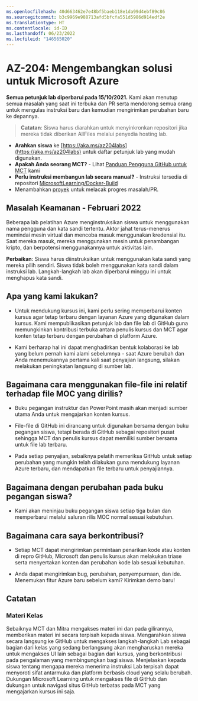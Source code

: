 ```yaml
---
ms.openlocfilehash: 40d663462e7e48bf5baeb118e1da99d4ebf89c86
ms.sourcegitcommit: b3c9969e988713afd5bfcfa551d5986d914edf2e
ms.translationtype: HT
ms.contentlocale: id-ID
ms.lasthandoff: 06/23/2022
ms.locfileid: "146565020"
---
```

# <a name="az-204-developing-solutions-for-microsoft-azure"></a>AZ-204: Mengembangkan solusi untuk Microsoft Azure

**Semua petunjuk lab diperbarui pada 15/10/2021.** Kami akan menutup semua masalah yang saat ini terbuka dan PR serta mendorong semua orang untuk mengulas instruksi baru dan kemudian mengirimkan perubahan baru ke depannya.

> **Catatan**: Siswa harus diarahkan untuk menyinkronkan repositori jika mereka tidak diberikan AllFiles melalui penyedia hosting lab. 

- **Arahkan siswa** ke [https://aka.ms/az204labs](https://aka.ms/az204labs) untuk daftar petunjuk lab yang mudah digunakan.
- **Apakah Anda seorang MCT?** - Lihat [Panduan Pengguna GitHub untuk MCT](https://microsoftlearning.github.io/MCT-User-Guide/) kami
- **Perlu instruksi membangun lab secara manual?** - Instruksi tersedia di repositori [MicrosoftLearning/Docker-Build](https://github.com/MicrosoftLearning/Docker-Build) 
- Menambahkan [proyek](https://github.com/MicrosoftLearning/AZ-204-DevelopingSolutionsforMicrosoftAzure/projects/1) untuk melacak progres masalah/PR.

## <a name="security-issue---february-2022"></a>Masalah Keamanan - Februari 2022

Beberapa lab pelatihan Azure menginstruksikan siswa untuk menggunakan nama pengguna dan kata sandi tertentu. Aktor jahat terus-menerus memindai mesin virtual dan mencoba masuk menggunakan kredensial itu.
Saat mereka masuk, mereka menggunakan mesin untuk penambangan kripto, dan berpotensi menggunakannya untuk aktivitas lain.

**Perbaikan**: Siswa harus diinstruksikan untuk menggunakan kata sandi yang mereka pilih sendiri. Siswa tidak boleh menggunakan kata sandi dalam instruksi lab. Langkah-langkah lab akan diperbarui minggu ini untuk menghapus kata sandi. 

## <a name="what-are-we-doing"></a>Apa yang kami lakukan?

- Untuk mendukung kursus ini, kami perlu sering memperbarui konten kursus agar tetap terbaru dengan layanan Azure yang digunakan dalam kursus.  Kami mempublikasikan petunjuk lab dan file lab di GitHub guna memungkinkan kontribusi terbuka antara penulis kursus dan MCT agar konten tetap terbaru dengan perubahan di platform Azure.

- Kami berharap hal ini dapat menghadirkan bentuk kolaborasi ke lab yang belum pernah kami alami sebelumnya - saat Azure berubah dan Anda menemukannya pertama kali saat penyajian langsung, silakan melakukan peningkatan langsung di sumber lab. 

## <a name="how-should-i-use-these-files-relative-to-the-released-moc-files"></a>Bagaimana cara menggunakan file-file ini relatif terhadap file MOC yang dirilis?

- Buku pegangan instruktur dan PowerPoint masih akan menjadi sumber utama Anda untuk mengajarkan konten kursus.

- File-file di GitHub ini dirancang untuk digunakan bersama dengan buku pegangan siswa, tetapi berada di GitHub sebagai repositori pusat sehingga MCT dan penulis kursus dapat memiliki sumber bersama untuk file lab terbaru.

- Pada setiap penyajian, sebaiknya pelatih memeriksa GitHub untuk setiap perubahan yang mungkin telah dilakukan guna mendukung layanan Azure terbaru, dan mendapatkan file terbaru untuk penyajiannya.

## <a name="what-about-changes-to-the-student-handbook"></a>Bagaimana dengan perubahan pada buku pegangan siswa?

- Kami akan meninjau buku pegangan siswa setiap tiga bulan dan memperbarui melalui saluran rilis MOC normal sesuai kebutuhan.

## <a name="how-do-i-contribute"></a>Bagaimana cara saya berkontribusi?

- Setiap MCT dapat mengirimkan permintaan penarikan kode atau konten di repro GitHub, Microsoft dan penulis kursus akan melakukan triase serta menyertakan konten dan perubahan kode lab sesuai kebutuhan.

- Anda dapat mengirimkan bug, perubahan, penyempurnaan, dan ide.  Menemukan fitur Azure baru sebelum kami?  Kirimkan demo baru!

## <a name="notes"></a>Catatan

### <a name="classroom-materials"></a>Materi Kelas

Sebaiknya MCT dan Mitra mengakses materi ini dan pada gilirannya, memberikan materi ini secara terpisah kepada siswa.  Mengarahkan siswa secara langsung ke GitHub untuk mengakses langkah-langkah Lab sebagai bagian dari kelas yang sedang berlangsung akan mengharuskan mereka untuk mengakses UI lain sebagai bagian dari kursus, yang berkontribusi pada pengalaman yang membingungkan bagi siswa. Menjelaskan kepada siswa tentang mengapa mereka menerima instruksi Lab terpisah dapat menyoroti sifat antarmuka dan platform berbasis cloud yang selalu berubah. Dukungan Microsoft Learning untuk mengakses file di GitHub dan dukungan untuk navigasi situs GitHub terbatas pada MCT yang mengajarkan kursus ini saja.
